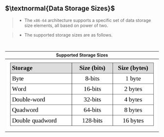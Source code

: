 ## $\textnormal{Data Storage Sizes}$

> - The `x86-64` architecture supports a specific set of data storage <br />
    size elements, all based on power of two.

> - The supported storage sizes are as follows.

<br />

| Supported Storage Sizes |
| ----------------------- |
| ![Supported Storage Sizes](./images/02-supported-storage-sizes.png) |

<br />

